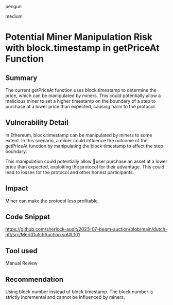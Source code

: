 pengun

medium

# Potential Miner Manipulation Risk with block.timestamp in getPriceAt Function

## Summary
The current getPriceAt function uses block.timestamp to determine the price, which can be manipulated by miners. This could potentially allow a malicious miner to set a higher timestamp on the boundary of a step to purchase at a lower price than expected, causing harm to the protocol.

## Vulnerability Detail
In Ethereum, block.timestamp can be manipulated by miners to some extent. In this scenario, a miner could influence the outcome of the getPriceAt function by manipulating the block timestamp to affect the step boundary.

This manipulation could potentially allow user purchase an asset at a lower price than expected, exploiting the protocol for their advantage. This could lead to losses for the protocol and other honest participants.

## Impact
Miner can make the protocol less profitable.

## Code Snippet
https://github.com/sherlock-audit/2023-07-beam-auction/blob/main/dutch-nft/src/MeritDutchAuction.sol#L101

## Tool used

Manual Review

## Recommendation
Using block number instead of block timestamp. The block number is strictly incremental and cannot be influenced by miners.
